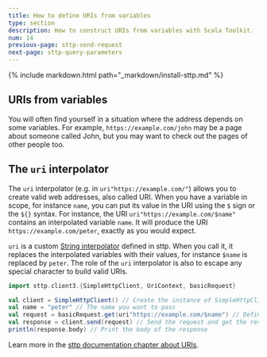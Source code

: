 ```yaml
---
title: How to define URIs from variables
type: section
description: How to construct URIs from variables with Scala Toolkit.
num: 14
previous-page: sttp-send-request
next-page: sttp-query-parameters
---
```


{% include markdown.html path="_markdown/install-sttp.md" %}

## URIs from variables
You will often find yourself in a situation where the address depends on some variables. 
For example, `https://example.com/john` may be a page about someone called John, but you may want to check out the pages of other people too.

## The `uri` interpolator
The `uri` interpolator (e.g. in `uri"https://example.com/"`) allows you to create valid web addresses, also called URI.
When you have a variable in scope, for instance `name`, you can put its value in the URI using the `$` sign or the `${}` syntax. For instance, the URI `uri"https://example.com/$name"` contains an interpolated variable `name`.
It will produce the URI `https://example.com/peter`, exactly as you would expect.

`uri` is a custom [String interpolator](/overviews/core/string-interpolation.html) defined in sttp.
When you call it, it replaces the interpolated variables with their values, for instance `$name` is replaced by `peter`.
The role of the `uri` interpolator is also to escape any special character to build valid URIs.

```scala
import sttp.client3.{SimpleHttpClient, UriContext, basicRequest}

val client = SimpleHttpClient() // Create the instance of SimpleHttpClient
val name = "peter" // The name you want to pass
val request = basicRequest.get(uri"https://example.com/$name") // Define the GET request to https://example.com/peter
val response = client.send(request) // Send the request and get the response
println(response.body) // Print the body of the response
```

Learn more in the [sttp documentation chapter about URIs](https://sttp.softwaremill.com/en/latest/model/uri.html).